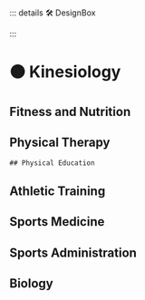 ::: details 🛠 DesignBox



:::

# 🟠 <move>Kinesiology</move>

## Fitness and Nutrition

## Physical Therapy

    ## Physical Education

## Athletic Training

## Sports Medicine

## Sports Administration

## Biology